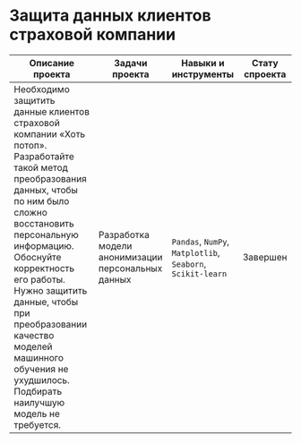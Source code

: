 # Защита данных клиентов страховой компании
Описание проекта|Задачи проекта|Навыки и инструменты|Стату спроекта
---|---|---|---
Необходимо защитить данные клиентов страховой компании «Хоть потоп». Разработайте такой метод преобразования данных, чтобы по ним было сложно восстановить персональную информацию. Обоснуйте корректность его работы. Нужно защитить данные, чтобы при преобразовании качество моделей машинного обучения не ухудшилось. Подбирать наилучшую модель не требуется.| Разработка модели анонимизации персональных данных|`Pandas`, `NumPy`, `Matplotlib`, `Seaborn`, `Scikit-learn`|Завершен
